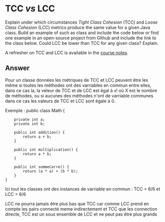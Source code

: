 # TCC *vs* LCC

Explain under which circumstances *Tight Class Cohesion* (TCC) and *Loose Class Cohesion* (LCC) metrics produce the same value for a given Java class. Build an example of such as class and include the code below or find one example in an open-source project from Github and include the link to the class below. Could LCC be lower than TCC for any given class? Explain.

A refresher on TCC and LCC is available in the [course notes](https://oscarlvp.github.io/vandv-classes/#cohesion-graph).

## Answer
Pour un classe données les métriques de TCC et LCC peuvent être les même si toutes les méthodes ont des varriables en commun entre elles, dans ce cas la,  la veleur de TCC et de LCC est égal à x! où X est le nombre de méthodes, ou si aucunes des méthodes n'ont de varriable communes dans ce cas les valeurs de TCC et LCC sont égale à 0.

Exemple : 
    public class Math {

        private int a;
        private int b;    
        
        public int addition() {
            return a + b;
        }

        public int multiplication() {
            return a * b;
        }

        public int sommeCarre() {
            return (a * a) + (b * b);
        }
    }
Ici tout les classes ont des instances de varriable en commun : TCC = 6/6 et LCC = 6/6

LCC ne pourra jamais être plus bas que TCC car comme LCC prend en compte les pairs connecté meme indirectement et TCC que les connection directe, TCC est un sous ensemble de LCC et ne peut pas être plus grands
